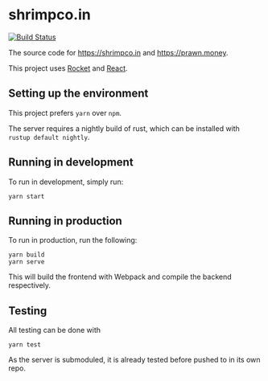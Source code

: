 # shrimpco.in
[![Build Status](https://app.travis-ci.com/shrimpcoin/site.svg?branch=development)](https://app.travis-ci.com/shrimpcoin/site)

The source code for https://shrimpco.in and https://prawn.money.

This project uses [Rocket](https://github.com/SergioBenitez/Rocket) and [React](https://github.com/facebook/react).

## Setting up the environment
This project prefers ``yarn`` over ``npm``.

The server requires a nightly build of rust, which can be installed with ``rustup default nightly``.

## Running in development
To run in development, simply run:

```yarn start```

## Running in production

To run in production, run the following:

```
yarn build
yarn serve
```

This will build the frontend with Webpack and compile the backend respectively.

## Testing

All testing can be done with

```yarn test```

As the server is submoduled, it is already tested before pushed to in its own repo.
